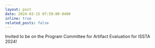 ```yaml
---
layout: post
date: 2024-03-15 07:59:00-0400
inline: true
related_posts: false
---
```


Invited to be on the Program Committee for Artifact Evaluation for ISSTA 2024!

